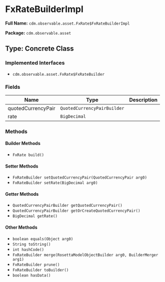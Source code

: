 # FxRateBuilderImpl

**Full Name:** `cdm.observable.asset.FxRate$FxRateBuilderImpl`

**Package:** `cdm.observable.asset`

## Type: Concrete Class

### Implemented Interfaces

- `cdm.observable.asset.FxRate$FxRateBuilder`

### Fields

| Name | Type | Description |
|------|------|-------------|
| quotedCurrencyPair | `QuotedCurrencyPairBuilder` |  |
| rate | `BigDecimal` |  |

### Methods

#### Builder Methods

- `FxRate build()`

#### Setter Methods

- `FxRateBuilder setQuotedCurrencyPair(QuotedCurrencyPair arg0)`
- `FxRateBuilder setRate(BigDecimal arg0)`

#### Getter Methods

- `QuotedCurrencyPairBuilder getQuotedCurrencyPair()`
- `QuotedCurrencyPairBuilder getOrCreateQuotedCurrencyPair()`
- `BigDecimal getRate()`

#### Other Methods

- `boolean equals(Object arg0)`
- `String toString()`
- `int hashCode()`
- `FxRateBuilder merge(RosettaModelObjectBuilder arg0, BuilderMerger arg1)`
- `FxRateBuilder prune()`
- `FxRateBuilder toBuilder()`
- `boolean hasData()`

